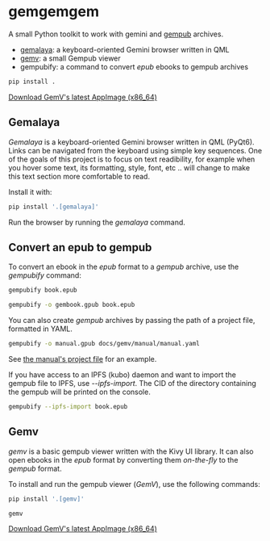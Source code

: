 # gemgemgem

A small Python toolkit to work with gemini and
[gempub](https://codeberg.org/oppenlab/gempub) archives.

- [gemalaya](#gemalaya): a keyboard-oriented Gemini browser written in QML
- [gemv](#gemv): a small Gempub viewer
- gempubify: a command to convert *epub* ebooks to gempub archives

```sh
pip install .
```
[Download GemV's latest AppImage (x86_64)](https://gitlab.com/galacteek/gemgemgem/-/releases/continuous-master/downloads/GemV-latest-x86_64.AppImage)

## Gemalaya

*Gemalaya* is a keyboard-oriented Gemini browser written in QML (PyQt6).
Links can be navigated from the keyboard using simple key sequences.
One of the goals of this project is to focus on text readibility,
for example when you hover some text, its formatting, style, font, etc ..
will change to make this text section more comfortable to read.

Install it with:

```sh
pip install '.[gemalaya]'
```

Run the browser by running the *gemalaya* command.



## Convert an epub to gempub

To convert an ebook in the *epub* format to a *gempub* archive,
use the *gempubify* command:

```sh
gempubify book.epub

gempubify -o gembook.gpub book.epub
```

You can also create *gempub* archives by passing the path of
a project file, formatted in YAML.

```sh
gempubify -o manual.gpub docs/gemv/manual/manual.yaml
```

See [the manual's project file](https://gitlab.com/galacteek/gemgemgem/-/blob/master/docs/gemv/manual/manual.yaml) for an example.

If you have access to an IPFS (kubo) daemon and want to import the
gempub file to IPFS, use *--ipfs-import*. The CID of the directory
containing the gempub will be printed on the console.

```sh
gempubify --ipfs-import book.epub
```

## Gemv

*gemv* is a basic gempub viewer written with the Kivy UI library.
It can also open ebooks in the *epub* format by converting them
*on-the-fly* to the *gempub* format.

To install and run the gempub viewer (*GemV*), use the following commands:

```sh
pip install '.[gemv]'

gemv
```

[Download GemV's latest AppImage (x86_64)](https://gitlab.com/galacteek/gemgemgem/-/releases/continuous-master/downloads/GemV-latest-x86_64.AppImage)

